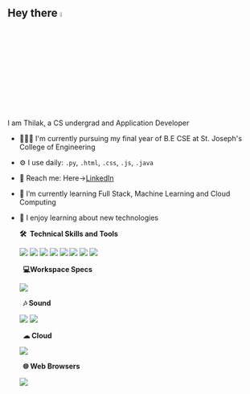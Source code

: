 

## Hey there <a><img src="https://media.giphy.com/media/3o7TKSha51ATTx9KzC/giphy.gif" width="5%"></a>


I am Thilak, a CS undergrad and Application Developer


- 🧑🏻‍💻 I'm currently pursuing my final year of B.E CSE at St. Joseph's College of Engineering
- ⚙️ I use daily:  `.py`, `.html`, `.css`, `.js`, `.java`
- 🛬 Reach me: Here->[LinkedIn](https://www.linkedin.com/in/thilak-v-a-ba178622a)
- 🎼 I’m currently learning Full Stack, Machine Learning and  Cloud Computing
- 💌 I enjoy learning about new technologies




  <summary><b>🛠️&nbsp;&nbsp;Technical Skills&nbsp;and&nbsp;Tools</b></summary>
  <p>
    <a><img src="https://img.shields.io/badge/HTML5-E34F26?style=for-the-badge&logo=html5&logoColor=white"></a>
    <a><img src="https://img.shields.io/badge/CSS3-1572B6?style=for-the-badge&logo=css3&logoColor=white"></a>
    <a><img src="https://img.shields.io/badge/JavaScript-F7DF1E?style=for-the-badge&logo=javascript&logoColor=black"></a>
    <a><img src="https://img.shields.io/badge/Python-14354C?style=for-the-badge&logo=python&logoColor=white"></a>
    <a><img src="https://img.shields.io/badge/Java-ED8B00?style=for-the-badge&logo=openjdk&logoColor=white"></a>
    <a><img src="https://img.shields.io/badge/PHP-777BB4?style=for-the-badge&logo=php&logoColor=white"></a>
    <a><img src="https://img.shields.io/badge/MySQL-00000F?style=for-the-badge&logo=mysql&logoColor=white"></a>
    <a><img src="https://img.shields.io/badge/GIT-E44C30?style=for-the-badge&logo=git&logoColor=white"></a>
    </p>
  <summary><b>&nbsp;&nbsp;💻Workspace Specs</b></summary>
  <p>
   <a><img src="https://img.shields.io/badge/Dell-Inspiron-green?labelColor=blue"></a>
  </p>
  <summary><b>&nbsp;&nbsp;🎶 Sound</b></summary>
  <p>
    <a><img src="https://img.shields.io/badge/Spotify-1ED760?&style=for-the-badge&logo=spotify&logoColor=white"></a>
    <a><img src=https://img.shields.io/badge/Jiosaavn-lightgreen?style=for-the-badge&logo=jiosaavn&logoColor=black></a>
  </p>
  <summary><b>&nbsp;&nbsp;☁ Cloud</b></summary>
  <p>
   <a><img src="https://img.shields.io/badge/Azure_DevOps-0078D7?style=for-the-badge&logo=azure-devops&logoColor=white"></a>
  </p>
    <summary><b>&nbsp;&nbsp;🌐 Web Browsers</b></summary>
  <p>

   <a><img src="https://img.shields.io/badge/Brave-FF1B2D?style=for-the-badge&logo=Brave&logoColor=white"></a>

  </p>

